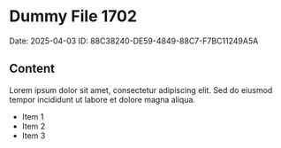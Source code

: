 # Dummy File 1702

Date: 2025-04-03
ID: 88C38240-DE59-4849-88C7-F7BC11249A5A

## Content

Lorem ipsum dolor sit amet, consectetur adipiscing elit.
Sed do eiusmod tempor incididunt ut labore et dolore magna aliqua.

* Item 1
* Item 2
* Item 3

